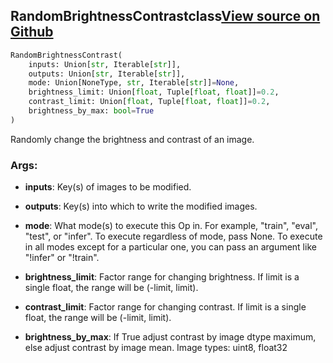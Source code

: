 ## RandomBrightnessContrast<span class="tag">class</span><a class="sourcelink" href=https://github.com/fastestimator/fastestimator/blob/r1.2/fastestimator/op/numpyop/univariate/random_brightness_contrast.py/#L24-L56>View source on Github</a>
```python
RandomBrightnessContrast(
	inputs: Union[str, Iterable[str]],
	outputs: Union[str, Iterable[str]],
	mode: Union[NoneType, str, Iterable[str]]=None,
	brightness_limit: Union[float, Tuple[float, float]]=0.2,
	contrast_limit: Union[float, Tuple[float, float]]=0.2,
	brightness_by_max: bool=True
)
```
Randomly change the brightness and contrast of an image.


<h3>Args:</h3>


* **inputs**: Key(s) of images to be modified.

* **outputs**: Key(s) into which to write the modified images.

* **mode**: What mode(s) to execute this Op in. For example, "train", "eval", "test", or "infer". To execute regardless of mode, pass None. To execute in all modes except for a particular one, you can pass an argument like "!infer" or "!train".

* **brightness_limit**: Factor range for changing brightness. If limit is a single float, the range will be (-limit, limit).

* **contrast_limit**: Factor range for changing contrast. If limit is a single float, the range will be (-limit, limit).

* **brightness_by_max**: If True adjust contrast by image dtype maximum, else adjust contrast by image mean. Image types: uint8, float32

